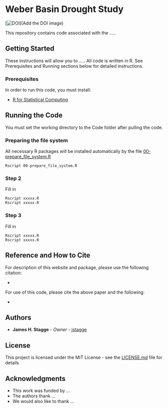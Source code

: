 # Weber Basin Drought Study

[![DOI]()](Add the DOI image)

This repository contains code associated with the .....

## Getting Started

These instructions will allow you to ..... All code is written in R. See Prerequisites and Running sections below for detailed instructions.

### Prerequisites

In order to run this code, you must install:
* [R for Statistical Computing](https://www.r-project.org/)

## Running the Code
You must set the working directory to the Code folder after pulling the code.

### Preparing the file system

All necessary R packages will be installed automatically by the file [00-prepare_file_system.R](https://github.com/jstagge/paleo_weber_clim_change/blob/master/code/00-prepare_file_system.R)

```
Rscript 00-prepare_file_system.R
```

### Step 2

Fill in

```
Rscript xxxxx.R
Rscript xxxxx.R
```

### Step 3

Fill in

```
Rscript xxxxx.R
Rscript xxxxx.R
```

## Reference and How to Cite

For description of this website and package, please use the following citation:

* 

For use of this code, please cite the above paper and the following:

* 

## Authors

* **James H. Stagge** - *Owner* - [jstagge](https://github.com/jstagge)

## License

This project is licensed under the MIT License - see the [LICENSE.md](LICENSE.md) file for details

## Acknowledgments

* This work was funded by ...
* The authors thank ...
* We would also like to thank ...

 <!--- [![Analytics](https://ga-beacon.appspot.com/UA-93682740-1/paleo_flow_shiny/readme)](https://github.com/igrigorik/ga-beacon) --->


